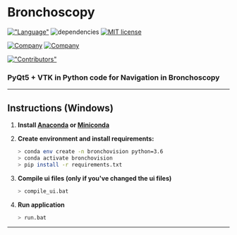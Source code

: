 # Bronchoscopy

[!["Language"](https://img.shields.io/github/languages/top/saeeddiscovery/bronchoscopy.svg?style=for-the-badge&logo=python)](http://python.org/)
![dependencies](https://img.shields.io/badge/dependencies-PyQt5-brightgreen.svg?style=for-the-badge)
[![MIT license](https://img.shields.io/badge/License-MIT-blue.svg?style=for-the-badge)](https://lbesson.mit-license.org/)

[![Company](https://img.shields.io/badge/Company-Parsiss-blue.svg?style=for-the-badge&logo=c)](http://parsiss.com/)
[![Company](https://img.shields.io/badge/Company-AitinTech-blue.svg?style=for-the-badge&logo=c)](http://AitinTech.ir/)

[!["Contributors"](https://img.shields.io/github/contributors/saeeddiscovery/bronchoscopy.svg?style=social&logo=visual%20studio%20code)](https://github.com/saeeddiscovery/bronchoscopy/graphs/contributors)

### PyQt5 + VTK in Python code for Navigation in Bronchoscopy

-----------

## Instructions (Windows)

1. **Install [Anaconda](https://anaconda.org/) or [Miniconda](https://docs.conda.io/en/latest/miniconda.html)**

2. **Create environment and install requirements:**
    ```bash
    > conda env create -n bronchovision python=3.6
    > conda activate bronchovision
    > pip install -r requirements.txt
    ```

3. **Compile ui files (only if you've changed the ui files)**
    ```bash
    > compile_ui.bat
    ```

4. **Run application**
    ```bash
    > run.bat
    ```
--------------


